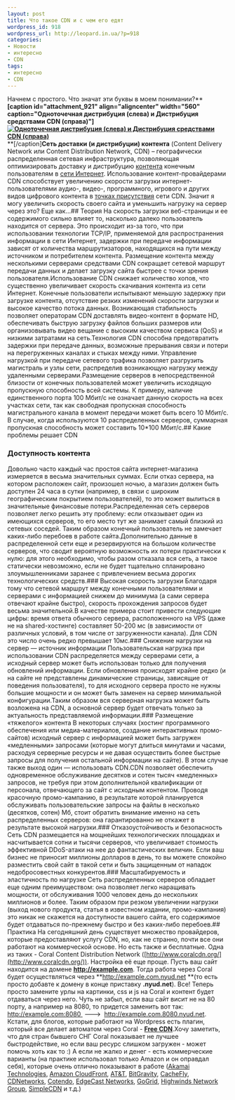 ```yaml
---
layout: post
title: Что такое CDN и с чем его едят
wordpress_id: 918
wordpress_url: http://leopard.in.ua/?p=918
categories:
- Новости
- интересно
- CDN
tags:
- интересно
- CDN
---
```

Начнем с простого. Что значат эти буквы в моем понимании?** **[caption id="attachment_921" align="aligncenter" width="560" caption="Одноточечная дистрибуция (слева) и Дистрибуция средствами CDN (справа)"]**<strong>[![Одноточечная дистрибуция (слева) и Дистрибуция средствами CDN (справа)](http://leopard.in.ua/wp-content/uploads/2010/01/800px-NCDN_-_CDN.png "Одноточечная дистрибуция (слева) и Дистрибуция средствами CDN (справа)")](http://leopard.in.ua/wp-content/uploads/2010/01/800px-NCDN_-_CDN.png)</strong>**[/caption]**Сеть доставки (и дистрибуции) контента** (Content Delivery Network или Content Distribution Network, CDN) – географически распределенная сетевая инфраструктура, позволяющая оптимизировать доставку и дистрибуцию [контента](http://ru.wikipedia.org/wiki/%D0%9A%D0%BE%D0%BD%D1%82%D0%B5%D0%BD%D1%82 "Контент") конечным пользователям в [сети Интернет](http://ru.wikipedia.org/wiki/%D0%98%D0%BD%D1%82%D0%B5%D1%80%D0%BD%D0%B5%D1%82 "Интернет"). Использование контент-провайдерами CDN способствует увеличению скорости загрузки интернет-пользователями аудио-, видео-, программного, игрового и других видов цифрового контента в [точках присутствия](http://ru.wikipedia.org/wiki/%D0%A2%D0%BE%D1%87%D0%BA%D0%B0_%D0%BF%D1%80%D0%B8%D1%81%D1%83%D1%82%D1%81%D1%82%D0%B2%D0%B8%D1%8F "Точка присутствия") сети CDN. Значит я могу увеличить скорость своего сайта и уменьшить нагрузку на сервер через это? Еще как...<!--more-->## Теория
На скорость загрузки веб-страницы и ее содержимого сильно влияет то, насколько далеко пользователь находится от сервера. Это происходит из-за того, что при использовании технологии TCP/IP, применяемой для распространения информации в сети Интернет, задержки при передаче информации зависят от количества маршрутизаторов, находящихся на пути между источником и потребителем контента. Размещение контента между несколькими серверами средствами CDN сокращает сетевой маршрут передачи данных и делает загрузку сайта быстрее с точки зрения пользователя.Использование CDN снижает количество хопов, что существенно увеличивает скорость скачивания контента из сети Интернет. Конечные пользователи испытывают меньшую задержку при загрузке контента, отсутствие резких изменений скорости загрузки и высокое качество потока данных. Возникающая стабильность позволяет операторам CDN доставлять видео-контент в формате HD, обеспечивать быструю загрузку файлов больших размеров или организовывать видео вещание с высоким качеством сервиса (QoS) и низкими затратами на сеть.Технология CDN способна предотвратить задержки при передаче данных, возможные прерывания связи и потери на перегруженных каналах и стыках между ними. Управление нагрузкой при передаче сетевого трафика позволяет разгрузить магистраль и узлы сети, распределив возникающую нагрузку между удаленными серверами.Размещение серверов в непосредственной близости от конечных пользователей может увеличить исходящую пропускную способность всей системы. К примеру, наличие единственного порта 100 Мбит/с не означает данную скорость на всех участках сети, так как свободная пропускная способность магистрального канала в момент передачи может быть всего 10 Мбит/с. В случае, когда используются 10 распределенных серверов, суммарная пропускная способность может составить 10*100 Мбит/с.## Какие проблемы решает CDN
### Доступность контента
Довольно часто каждый час простоя сайта интернет-магазина измеряется в весьма значительных суммах. Если отказ сервера, на котором расположен сайт, произошел ночью, а магазин должен быть доступен 24 часа в сутки (например, в связи с широким географическим покрытием пользователей), то это может вылиться в значительные финансовые потери.Распределенная сеть серверов позволяет легко решить эту проблему: если отказывает один из имеющихся серверов, то его место тут же занимает самый близкий из сетевых соседей. Таким образом конечный пользователь не замечает каких-либо перебоев в работе сайта.Дополнительно данные в распределенной сети еще и резервируются на большом количестве серверов, что сводит вероятную возможность их потери практически к нулю: для этого необходимо, чтобы разом отказала вся сеть, а такое статически невозможно, если не будет тщательно спланировано злоумышленниками заранее с привлечением весьма дорогих технологических средств.### Высокая скорость загрузки
Благодаря тому что сетевой маршрут между конечными пользователями и серверами с информацией снижем до минимума (а сами сервера отвечают крайне быстро), скорость прохождения запросов будет весьма значительной.В качестве примера стоит привести следующие цифры: время ответа обычного сервера, расположенного на VPS (даже не на shared-хостинге) составляет 50-200 мс (в зависимости от различных условий, в том числе от загруженности канала). Для CDN это число очень редко превышает 10мс.### Снижение нагрузки на сервер — источник информации
Пользовательская нагрузка при использовании CDN распределяется между серверами сети, а исходный сервер может быть использован только для получения обновлений информации. Если обновления происходят крайне редко (и на сайте не представлены динамические страницы, зависящие от поведения пользователя), то для исходного сервера просто не нужны большие мощности и он может быть заменен на сервер минимальной конфигурации.Таким образом вся серверная нагрузка может быть возложена на CDN, а основной сервер будет отвечать только за актуальность представляемой информации.### Размещение «тяжелого» контента
В некоторых случаях (хостинг программного обеспечения или медиа-материалов, создание интерактивных промо-сайтов) исходный сервер с информацией может быть загружен «медленными» запросами (которые могут длиться минутами и часами, расходуя серверные ресурсы и не давая осуществить более быстрые запросы для получения остальной информации на сайте). В этом случае также выход один — использовать CDN.CDN позволяет обеспечить одновременное обслуживание десятков и сотен тысяч «медленных» запросов, не требуя при этом дополнительной квалификации от персонала, отвечающего за сайт с исходным контентом. Проводя красочную промо-кампанию, в результате которой планируется обслуживать пользовательские запросы на файлы в несколько (десятков, сотен) Мб, стоит обратить внимание именно на сеть распределенных серверов: она гарантированно не откажет в результате высокой нагрузки.### Отказоустойчивость и безопасность
Сеть CDN размещается на мощнейших технологических площадках и насчитывается сотни и тысячи серверов, что увеличивает стоимость эффективной DDoS-атаки на нее до фантастических величин. Если ваш бизнес не приносит миллионы долларов в день, то вы можете спокойно разместить свой сайт в такой сети и быть защищенным от нападок недобросовестных конкурентов.### Масштабируемость и эластичность по нагрузке
Сеть распределенных серверов обладает еще одним преимуществом: она позволяет легко наращивать мощности, от обслуживания 1000 человек день до нескольких миллионов и более. Таким образом при резком увеличении нагрузки (выход нового продукта, статья в известном издании, промо-кампания) это никак не скажется на доступности вашего сайта, его содержимое будет отдаваться по-прежнему быстро и без каких-либо перебоев.## Практика
На сегодняшний день существует множество провайдеров, которые предоставляют услугу CDN, но, как не странно, почти все они работают на коммерческой основе. Но есть также и бесплатные. Одна из таких - Coral Content Distribution Network ([http://www.coralcdn.org/](http://www.coralcdn.org/)). Настройка её еще проще. Пусть ваш сайт находится на домене **http://example.com**. Тогда работа через Coral будет осуществляться через **http://example.com.nyud.net **(то есть просто добавте к домену в конце приставку **.nyud.net**). Все! Теперь просто замените урлы на картинки, css и js на Coral и контент будет отдаваться через него. Чуть не забыл, если ваш сайт висит не на 80 порту, а например на 8080, то придется заменить вот так: http://example.com:8080  ---&gt;  http://example.com.8080.nyud.net. Кстати, для блогов, которые работают на Wordpress есть плагин, который все делает автоматом через Coral - [**Free CDN**](http://www.phoenixheart.net/wp-plugins/free-cdn).Хочу заметить, что для стран бывшего СНГ Coral показывает не лучшее быстродействие, но если ваш ресурс слишком загружен - может помочь хоть как то :) А если не жалко и денег - есть коммерческие варианты (на практике использовал только Amazon и он оправдал себя), которые очень отлично показывают в работе ([Akamai Technologies](http://en.wikipedia.org/wiki/Akamai_Technologies "Akamai Technologies"), [Amazon CloudFront](http://en.wikipedia.org/wiki/Amazon_CloudFront "Amazon CloudFront"), [AT&amp;T](http://en.wikipedia.org/wiki/AT%26T "AT&T"), [BitGravity](http://en.wikipedia.org/wiki/BitGravity "BitGravity"), [CacheFly](http://en.wikipedia.org/wiki/CacheFly "CacheFly"), [CDNetworks](http://en.wikipedia.org/wiki/CDNetworks "CDNetworks"), [Cotendo](http://en.wikipedia.org/wiki/Cotendo "Cotendo"), [EdgeCast Networks](http://en.wikipedia.org/wiki/EdgeCast_Networks "EdgeCast Networks"), [GoGrid](http://en.wikipedia.org/wiki/GoGrid "GoGrid"), [Highwinds Network Group](http://en.wikipedia.org/wiki/Highwinds_Network_Group "Highwinds Network Group"), [SimpleCDN](http://en.wikipedia.org/wiki/SimpleCDN "SimpleCDN") и т.д.)
